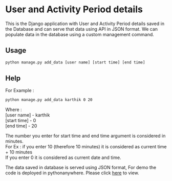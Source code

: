 # User and Activity Period details
This is the Django application with User and Activity Period details saved in the Database and can serve that data using API in JSON format.
We can populate data in the database using a custom management command.
## Usage
```bash
python manage.py add_data [user name] [start time] [end time]
```
## Help

For Example : 
```bash
python manage.py add_data karthik 0 20
```
Where : <br />
[user name] - karthik<br />
[start time] - 0 <br />
[end time] - 20 <br />

The number you enter for start time and end time argument is considered in minutes.<br />
For Ex : if you enter 10 (therefore 10 minutes) it is considered as current time + 10 minutes<br />
If you enter 0 it is considered as current date and time.

The data saved in database is served using JSON format, For demo the code is deployed in pythonanywhere.
Please click [here](https://dorai9845.pythonanywhere.com/) to view.
